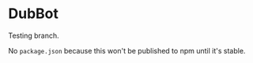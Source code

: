 # DubBot
Testing branch.

No `package.json` because this won't be published to npm until it's stable.